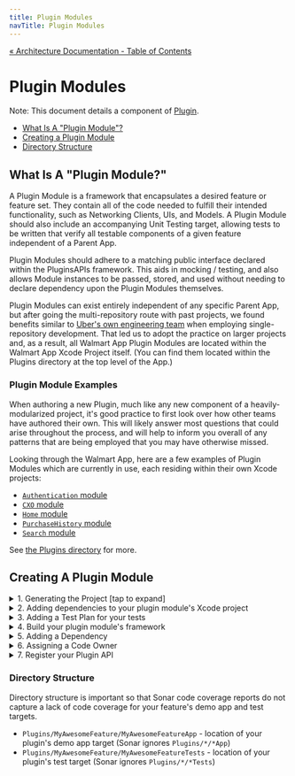 ```yaml
---
title: Plugin Modules
navTitle: Plugin Modules
---
```


[« Architecture Documentation - Table of Contents](index.md)

# Plugin Modules

Note: This document details a component of [Plugin](plugin.md).

- [What Is A "Plugin Module"?](#what-is-a-plugin-module)
- [Creating a Plugin Module](#creating-a-plugin-module)
- [Directory Structure](#directory-structure)

## What Is A "Plugin Module?"

A Plugin Module is a framework that encapsulates a desired feature or feature set.  They contain all of the code needed to fulfill their intended functionality, such as Networking Clients, UIs, and Models.  A Plugin Module should also include an accompanying Unit Testing target, allowing tests to be written that verify all testable components of a given feature independent of a Parent App.  

Plugin Modules should adhere to a matching public interface declared within the PluginsAPIs framework.  This aids in mocking / testing, and also allows Module instances to be passed, stored, and used without needing to declare dependency upon the Plugin Modules themselves.

Plugin Modules can exist entirely independent of any specific Parent App, but after going the multi-repository route with past projects, we found benefits similar to [Uber's own engineering team](https://eng.uber.com/ios-monorepo/) when employing single-repository development.  That led us to adopt the practice on larger projects and, as a result, all Walmart App Plugin Modules are located within the Walmart App Xcode Project itself.  (You can find them located within the Plugins directory at the top level of the App.)

### Plugin Module Examples

When authoring a new Plugin, much like any new component of a heavily-modularized project, it's good practice to first look over how other teams have authored their own.  This will likely answer most questions that could arise throughout the process, and will help to inform you overall of any patterns that are being employed that you may have otherwise missed.

Looking through the Walmart App, here are a few examples of Plugin Modules which are currently in use, each residing within their own Xcode projects:

- [`Authentication` module](https://gecgithub01.walmart.com/walmart-ios/glass-app/tree/development/Plugins/Authentication/Authentication/)
- [`CXO` module](https://gecgithub01.walmart.com/walmart-ios/glass-app/tree/development/Plugins/CXO/CXO/Sources/)
- [`Home` module](https://gecgithub01.walmart.com/walmart-ios/glass-app/tree/development/Plugins/Home/Home/Sources/)
- [`PurchaseHistory` module](https://gecgithub01.walmart.com/walmart-ios/glass-app/tree/development/Plugins/PurchaseHistory/PurchaseHistory/Sources/)
- [`Search`  module](https://gecgithub01.walmart.com/walmart-ios/glass-app/tree/development/Plugins/Search/Search/Sources/)

See [the Plugins directory](https://gecgithub01.walmart.com/walmart-ios/glass-app/tree/development/Plugins/) for more.

## Creating A Plugin Module
<details>
<summary>1. Generating the Project [tap to expand]</summary>
<br />

Plugin modules are generated by the Glass CLI tool. To use the tool follow these steps:

<details>
<summary>1-1. Install the CLI tools</summary>
<br />
Go to `glass-app/`

The plugin module generation script requires [tuist](https://github.com/tuist/tuist). 
Install tuist (the version is determined by our .tuist-version file)

```sh
bash <(curl -Ls https://install.tuist.io) && /usr/local/bin/tuist
```

If you have issues with this command try running it while not connected to VPN.

Install the latest version of the Glass CLI tool using the following command:

```sh
./scripts/install-glass-cli.swift
```

</details>
<details>
<summary>1-2. Generate your project</summary>
<br />

The tool has two options when creating a plugin, PlatformAPI or Feature module. Determine which you need, if you need help reach out to the Platform Team On-Call `@glass-platform-ios` in #glass-ios.

Go to `glass-app/`

For Feature Plugins run:

```sh
glass generate plugin -s feature -n <The Name of your Feature>
```

This will do the following:

- Generates a new Xcode project located in `Plugins/MyAwesomeFeature`.
  - Framework build target
  - Resources bundle build target
  - Test build target
- `Plugins/MyAwesomeFeature/MyAwesomeFeature/Sources/Plugin/MyAwesomeFeaturePluginAPI.swift`- An empty class stub for your feature's API implementation.
- `Plugins/PluginAPIs/PluginAPIs/APIs/MyAwesomeFeatureAPI.swift` - An empty protocol stub for your feature's API
- `Plugins/PluginAPIs/PluginAPIsMocks/MyAwesomeFeatureAPIMock.swift` - An empty mock implementation of you feature's new API. Implementing this is mandatory to reduce coupling of features to other feature's tests and demo apps.
- Adds the new XcodeProject as a dependency of the main Walmart target, linking it's targets to the appropriate places.
- Adds GlassUI, WalmartPlatform, and TestUtilities as dependencies to the new project, linking their targets in the appropriate places.
- Adds MyAwesomeFeatureAPI.swift as a compile source of the PluginAPIs framework
- Adds MyAwesomeFeatureAPIMock.swift as a compile source of the PluginAPIsMocks framework


For PlatformAPIs run:

```sh
glass generate plugin -s platform -n <The Name of your Platform API>
```

This will do the following:

- Generates a new Xcode project located in `Platform/PlatformAPIs/MyAwesomeFeature`.
  - Framework build target
  - Resources bundle build target
  - Test build target
- `Platform/PlatformAPIs/MyAwesomeFeature/MyAwesomeFeature/Sources/Plugin/MyAwesomeFeaturePluginAPI.swift`- An empty class stub for your feature's API implementation.
- `Platform/PlatformAPIs/PlatformAPIs/PlatformAPIs/APIs/MyAwesomeFeatureAPI.swift` - An empty protocol stub for your feature's API
- `Platform/PlatformAPIs/PlatformAPIs/PlatformAPIsMocks/MyAwesomeFeatureAPIMock.swift` - An empty mock implementation of you feature's new API. Implementing this is mandatory to reduce coupling of features to other feature's tests and demo apps.
- Adds the new XcodeProject as a dependency of the main Walmart target, linking it's targets to the appropriate places.
- Adds WalmartPlatform, and TestUtilities as dependencies to the new project, linking their targets in the appropriate places.
- Adds MyAwesomeFeatureAPI.swift as a compile source of the PluginAPIs framework
- Adds MyAwesomeFeatureAPIMock.swift as a compile source of the PluginAPIsMocks framework

</details>
</details>

<details>
<summary>2. Adding dependencies to your plugin module's Xcode project</summary>
<br />
The tool handles adding the most common dependencies, but if your feature requires additional dependencies you will need to add them manually. This to will become automated in the future. 

Follow the steps outlined in `5. Adding a Dependency` to add the following dependencies:

- Add `PluginAPIs`, `WalmartPlatform`, `GlassUI`, and `LivingDesign` to your plugin module's framework target
- Add `TestUtilities` to your plugin module's test target

</details>
<details>
<summary>3. Adding a Test Plan for your tests</summary>
<br />

- Add file to tests folder, select Test Plan
- Name this file {Plugin}(UI/Unit)Default(.xctestplan). Make one test plan for UI and one for Unit. 
- Add just your tests to this file
- Go to Configurations -> Shared Configurations
- Add environment variable "UNIT_TESTING": "1"
- Change code coverage to "Some targets" and choose just your {Plugin} framework target
- Go to Product - Scheme and select the Walmart scheme
- Go to Product - Scheme - Edit Scheme. Add your test plan with +, then Add existing test plan. Select the {Plugin}(UI/Unit)Default(.xctestplan)
- Duplicate this test scheme and rename to {Plugin}(UI/Unit)Internal(.xctestplan)
- Go to Product - Scheme and select your plugin scheme
- Go to Product - Scheme - Edit Scheme. Add your test plan with +, then Add existing test plan. Select the {Plugin}(UI/Unit)Internal(.xctestplan)

The "internal" test plan will be used to run your tests within your plugin target.
The "default" test plan will be used by the Walmart target while running all tests.

</details>
<details>
<summary>4. Build your plugin module's framework</summary>
<br />

- Select your module scheme in the top left of Xcode and build your project's framework target to verify everything is setup correctly

</details>
<details>
<summary>5. Adding a Dependency</summary>
<br />

- Open your plugin module's Xcode project or navigate to it in the project navigator within the `Walmart.xcodeproj`
- Select your new feature's Xcode project in the project navigator
- Create `Modules` group
  - Right click and select `New Group Without Folder`
  - Name the new group `"Modules"`
- Add Dependency Xcode Project
  - Right click the `Modules` group in the project navigator and click `Add Files To "MyAwesomeFeature"`
  - Find and select the Xcode project of the dependency you're adding
- Configure Build Phases
  - Navigate to your framework target's `Build Phases`
  - Add the dependency to the `Dependencies` build phases  

</details>
<details>
<summary>6. Assigning a Code Owner</summary>
<br />

Every plugin module is required to have a code owner assigned in the [CODEOWNERS](https://gecgithub01.walmart.com/walmart-ios/glass-app/blob/development/.github/CODEOWNERS) file. This file enforces that any changes made to your plugin module require a review from your team before the changes can be merged. Your team will automatically be assigned to any pull request that introduces changes to your plugin module. For typical code changes within a module, Code owners can review and merge their corresponding plugin module code changes autonomously without seeking platform team's involvement.

<details>
<summary>6-1. Create new GitHub team</summary>
<br />

Follow the steps in the [mobile onboarding documentation](https://engineering.walmart.com/docs/mobile/mobile/onboarding) to request creation of a new GitHub team for your team.

Skip this step if you already have a GitHub team.

</details>
<details>
<summary>6-2. Update the CODEOWNERS</summary>
<br />

We don't manually edit [.github/CODEOWNERS](https://gecgithub01.walmart.com/walmart-ios/glass-app/blob/development/.github/CODEOWNERS). Instead, this file is being generated based on the content of `*.glassconf` files listed in [Glass.plist](https://gecgithub01.walmart.com/walmart-ios/glass-app/blob/development/Glass.plist).

Edit your `*.glassconf` specifying paths that are related to your plugin and are owned by your team.

Run the following command to re-generate `.github/CODEOWNERS` file.

```sh
glass code-owners generate
```

Next, update the [CodeOwner.swift](https://gecgithub01.walmart.com/walmart-ios/glass-app/blob/development/Platform/GlassPlatform/WalmartPlatform/Sources/Analytics/Diagnostics/CodeOwner.swift) file by running `./scripts/codeowner-gen.py`

</details>
</details>

<details>
<summary>7. Register your Plugin API</summary>
<br />

Open [`BootstrapProvider.swift`](https://gecgithub01.walmart.com/walmart-ios/glass-app/blob/development/markets/usa/Walmart/Startup/BootstrapProvider.swift) and add you plugin in the `registerServices` function to register your plugin in the app's container.

```swift
func registerServices(in container: Container) {
    container.registerProvidingChild(FeedbackAPI.self, FeedbackPluginAPI.init)
}
```

</details>

### Directory Structure

Directory structure is important so that Sonar code coverage reports do not capture a lack of code coverage for your feature's demo app and test targets.

- `Plugins/MyAwesomeFeature/MyAwesomeFeatureApp` - location of your plugin's demo app target (Sonar ignores `Plugins/*/*App`)
- `Plugins/MyAwesomeFeature/MyAwesomeFeatureTests` - location of your plugin's test target (Sonar ignores `Plugins/*/*Tests`)

